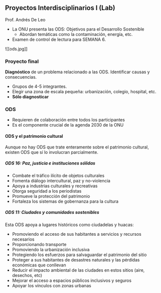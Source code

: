 ## Proyectos Interdisciplinarios I (Lab)

Prof. Andrés De Leo

- La ONU presenta las ODS: Objetivos para el Desarrollo Sostenible
	- Abordan temáticas como la contaminación, energía, etc.
- Examen de control de lectura para SEMANA 6.

![[ods.jpg]]
### Proyecto final

**Diagnóstico** de un problema relacionado a las ODS. Identificar causas y consecuencias.

- Grupos de 4-5 integrantes.
- Elegir una zona de escala pequeña: urbanización, colegio, hospital, etc.
- **Sólo diagnosticar**

### ODS

- Requieren de colaboración entre todos los participantes
- Es el componente crucial de la agenda 2030 de la ONU

#### ODS y el patrimonio cultural

Aunque no hay ODS que trate enteramente sobre el patrimonio cultural, existen ODS que sí lo involucran parcialmente.

##### ODS 16: Paz, justicia e instituciones sólidas

- Combate el tráfico ilícito de objetos culturales
- Fomenta diálogo intercultural, paz y no-violencia
- Apoya a industrias culturales y recreativas
- Otorga seguridad a los periodistas
- Promueve la protección del patrimonio
- Fortaleza los sistemas de gobernanza para la cultura

##### ODS 11: Ciudades y comunidades sostenibles

Esta ODS apoya a lugares históricos como ciudadelas y huacas:
- Promoviendo el acceso de sus habitantes a servicios y recursos necesarios
- Proporcionando transporte
- Promoviendo la urbanización inclusiva
- Protegiendo los esfuerzos para salvaguardar el patrimonio del sitio
- Proteger a sus habitantes de desastres naturales y las pérdidas económicas que conllevan
- Reducir el impacto ambiental de las ciudades en estos sitios (aire, desechos, etc)
- Mejorar el acceso a espacios públicos inclusivos y seguros
- Apoyar los vínculos con zonas urbanas